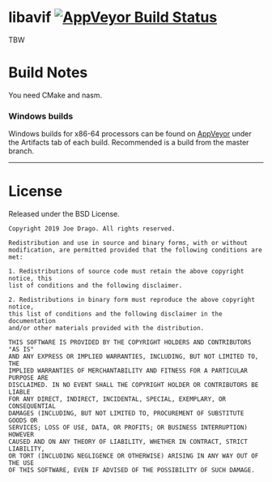 # libavif [![AppVeyor Build Status](https://ci.appveyor.com/api/projects/status/github/joedrago/avif?branch=master&svg=true)](https://ci.appveyor.com/project/joedrago/avif)

TBW

# Build Notes

You need CMake and nasm.

### Windows builds
Windows builds for x86-64 processors can be found on [AppVeyor](https://ci.appveyor.com/project/joedrago/avif) under the Artifacts tab of each build. Recommended is a build from the master branch. 

---

# License

Released under the BSD License.

    Copyright 2019 Joe Drago. All rights reserved.

    Redistribution and use in source and binary forms, with or without
    modification, are permitted provided that the following conditions are met:

    1. Redistributions of source code must retain the above copyright notice, this
    list of conditions and the following disclaimer.

    2. Redistributions in binary form must reproduce the above copyright notice,
    this list of conditions and the following disclaimer in the documentation
    and/or other materials provided with the distribution.

    THIS SOFTWARE IS PROVIDED BY THE COPYRIGHT HOLDERS AND CONTRIBUTORS "AS IS"
    AND ANY EXPRESS OR IMPLIED WARRANTIES, INCLUDING, BUT NOT LIMITED TO, THE
    IMPLIED WARRANTIES OF MERCHANTABILITY AND FITNESS FOR A PARTICULAR PURPOSE ARE
    DISCLAIMED. IN NO EVENT SHALL THE COPYRIGHT HOLDER OR CONTRIBUTORS BE LIABLE
    FOR ANY DIRECT, INDIRECT, INCIDENTAL, SPECIAL, EXEMPLARY, OR CONSEQUENTIAL
    DAMAGES (INCLUDING, BUT NOT LIMITED TO, PROCUREMENT OF SUBSTITUTE GOODS OR
    SERVICES; LOSS OF USE, DATA, OR PROFITS; OR BUSINESS INTERRUPTION) HOWEVER
    CAUSED AND ON ANY THEORY OF LIABILITY, WHETHER IN CONTRACT, STRICT LIABILITY,
    OR TORT (INCLUDING NEGLIGENCE OR OTHERWISE) ARISING IN ANY WAY OUT OF THE USE
    OF THIS SOFTWARE, EVEN IF ADVISED OF THE POSSIBILITY OF SUCH DAMAGE.
